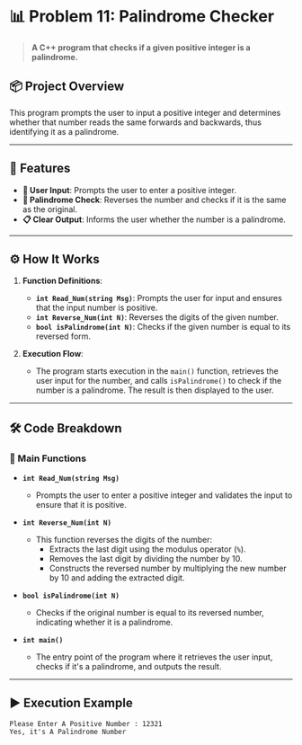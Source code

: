 # 📊 Problem 11: Palindrome Checker

> **A C++ program that checks if a given positive integer is a palindrome.**

## 📦 Project Overview
This program prompts the user to input a positive integer and determines whether that number reads the same forwards and backwards, thus identifying it as a palindrome.

---

## 🌟 Features
- **🔢 User Input**: Prompts the user to enter a positive integer.
- **🔄 Palindrome Check**: Reverses the number and checks if it is the same as the original.
- **📋 Clear Output**: Informs the user whether the number is a palindrome.

---

## ⚙️ How It Works
1. **Function Definitions**:
   - **`int Read_Num(string Msg)`**: Prompts the user for input and ensures that the input number is positive.
   - **`int Reverse_Num(int N)`**: Reverses the digits of the given number.
   - **`bool isPalindrome(int N)`**: Checks if the given number is equal to its reversed form.

2. **Execution Flow**:
   - The program starts execution in the `main()` function, retrieves the user input for the number, and calls `isPalindrome()` to check if the number is a palindrome. The result is then displayed to the user.

---

## 🛠️ Code Breakdown
### 🔹 Main Functions
- **`int Read_Num(string Msg)`**
  - Prompts the user to enter a positive integer and validates the input to ensure that it is positive.

- **`int Reverse_Num(int N)`**
  - This function reverses the digits of the number:
    - Extracts the last digit using the modulus operator (`%`).
    - Removes the last digit by dividing the number by 10.
    - Constructs the reversed number by multiplying the new number by 10 and adding the extracted digit.

- **`bool isPalindrome(int N)`**
  - Checks if the original number is equal to its reversed number, indicating whether it is a palindrome.

- **`int main()`**
  - The entry point of the program where it retrieves the user input, checks if it's a palindrome, and outputs the result.

---

## ▶️ Execution Example

```plaintext
Please Enter A Positive Number : 12321
Yes, it's A Palindrome Number 
